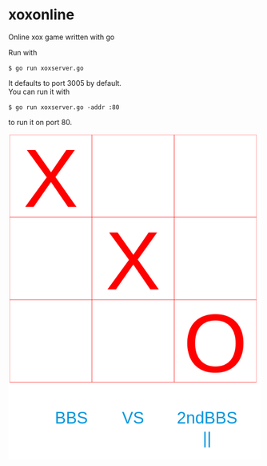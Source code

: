 # xoxonline
Online xox game written with go

Run with  
```
$ go run xoxserver.go   
```
It defaults to port 3005 by default.   
You can run it with  
```
$ go run xoxserver.go -addr :80  
```
to run it on port 80.  

![Screenshot](screenshot.png)

